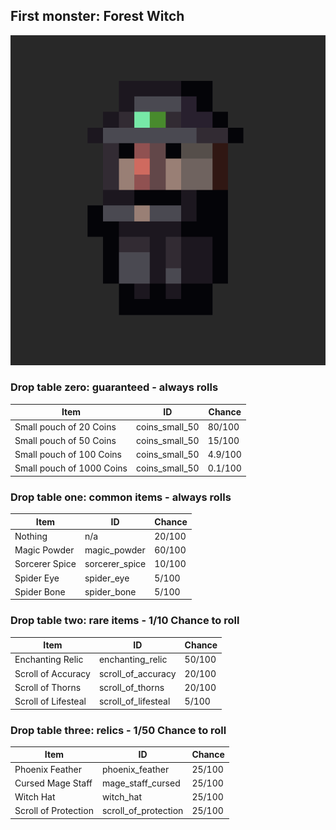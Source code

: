 ## First monster: Forest Witch

![Witch Image](assets/monsters/forest_witch_big.png)

### Drop table zero: guaranteed - always rolls

| Item                      | ID             | Chance  |
| ------------------------- | -------------- | ------- |
| Small pouch of 20 Coins   | coins_small_50 | 80/100  |
| Small pouch of 50 Coins   | coins_small_50 | 15/100  |
| Small pouch of 100 Coins  | coins_small_50 | 4.9/100 |
| Small pouch of 1000 Coins | coins_small_50 | 0.1/100 |

### Drop table one: common items - always rolls

| Item           | ID             | Chance |
| -------------- | -------------- | ------ |
| Nothing        | n/a            | 20/100 |
| Magic Powder   | magic_powder   | 60/100 |
| Sorcerer Spice | sorcerer_spice | 10/100 |
| Spider Eye     | spider_eye     | 5/100  |
| Spider Bone    | spider_bone    | 5/100  |

### Drop table two: rare items - 1/10 Chance to roll

| Item                | ID                  | Chance |
| ------------------- | ------------------- | ------ |
| Enchanting Relic    | enchanting_relic    | 50/100 |
| Scroll of Accuracy  | scroll_of_accuracy  | 20/100 |
| Scroll of Thorns    | scroll_of_thorns    | 20/100 |
| Scroll of Lifesteal | scroll_of_lifesteal | 5/100  |

### Drop table three: relics - 1/50 Chance to roll

| Item                 | ID                   | Chance |
| -------------------- | -------------------- | ------ |
| Phoenix Feather      | phoenix_feather      | 25/100 |
| Cursed Mage Staff    | mage_staff_cursed    | 25/100 |
| Witch Hat            | witch_hat            | 25/100 |
| Scroll of Protection | scroll_of_protection | 25/100 |
